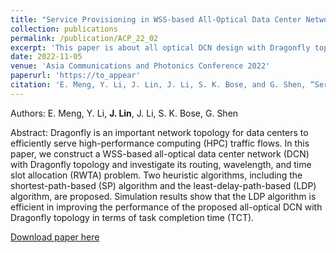 ```yaml
---
title: "Service Provisioning in WSS-based All-Optical Data Center Network with Dragonfly Topology"
collection: publications
permalink: /publication/ACP_22_02
excerpt: 'This paper is about all optical DCN design with Dragonfly topology and uni-cast services.'
date: 2022-11-05
venue: 'Asia Communications and Photonics Conference 2022'
paperurl: 'https://to_appear'
citation: 'E. Meng, Y. Li, J. Lin, J. Li, S. K. Bose, and G. Shen, “Service Provisioning in WSS-based All-Optical Data Center Network with Dragonfly Topology,” in Proc. Asia Communications and Photonics Conference (ACP), 2022, pp. 1-3.'
---
```


Authors: E. Meng, Y. Li, **J. Lin**, J. Li, S. K. Bose, G. Shen

Abstract: Dragonfly is an important network topology for data centers to efficiently serve high-performance computing (HPC) traffic flows. In this paper, we construct a WSS-based all-optical data center network (DCN) with Dragonfly topology and investigate its routing, wavelength, and time slot allocation (RWTA) problem. Two heuristic algorithms, including the shortest-path-based (SP) algorithm and the least-delay-path-based (LDP) algorithm, are proposed. Simulation results show that the LDP algorithm is efficient in improving the performance of the proposed all-optical DCN with Dragonfly topology in terms of task completion time (TCT). 

[Download paper here](https://to_appear)
